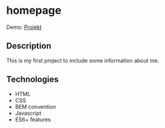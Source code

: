 # homepage
Demo: [Projekt](https://piotrpaczuski.github.io/homepage/)

## Description
This is my first project to include some information about me. 

## Technologies
- HTML
- CSS
- BEM convention
- Javascript
- ES6+ features

